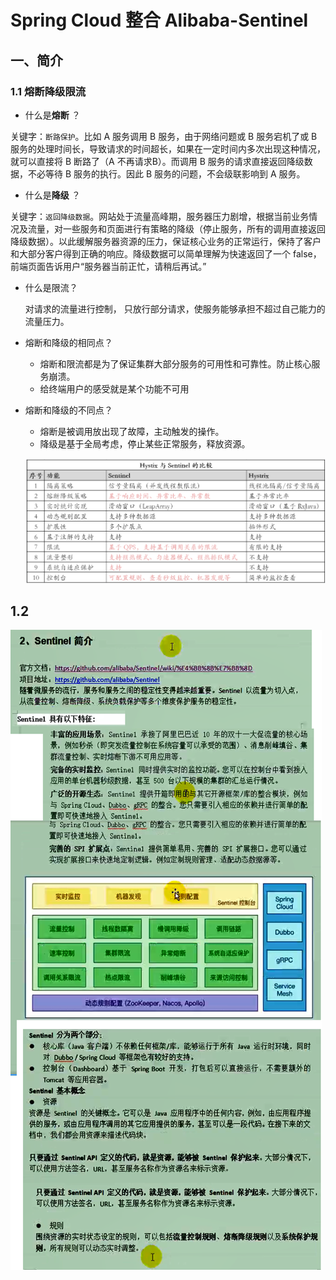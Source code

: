 # Spring Cloud 整合 Alibaba-Sentinel

## 一、简介

### 1.1 熔断降级限流

- 什么是**熔断** ？

关键字：`断路保护`。比如 A 服务调用 B 服务，由于网络问题或 B 服务宕机了或 B 服务的处理时间长，导致请求的时间超长，如果在一定时间内多次出现这种情况，就可以直接将 B 断路了（A 不再请求B）。而调用 B 服务的请求直接返回降级数据，不必等待 B 服务的执行。因此 B 服务的问题，不会级联影响到 A 服务。

- 什么是**降级** ？

关键字：`返回降级数据`。网站处于流量高峰期，服务器压力剧增，根据当前业务情况及流量，对一些服务和页面进行有策略的降级（停止服务，所有的调用直接返回降级数据）。以此缓解服务器资源的压力，保证核心业务的正常运行，保持了客户和大部分客户得到正确的响应。降级数据可以简单理解为快速返回了一个 false，前端页面告诉用户“服务器当前正忙，请稍后再试。”

- 什么是限流？

  对请求的流量进行控制， 只放行部分请求，使服务能够承担不超过自己能力的流量压力。

- 熔断和降级的相同点？

  - 熔断和限流都是为了保证集群大部分服务的可用性和可靠性。防止核心服务崩溃。
  - 给终端用户的感受就是某个功能不可用

- 熔断和降级的不同点？

  - 熔断是被调用放出现了故障，主动触发的操作。
  - 降级是基于全局考虑，停止某些正常服务，释放资源。

  ![Hystix 和 Sentinel 对比](17.SpringCloud整合Alibaba-Sentinel组件.assets/image-20201024080239832.png)

## 1.2

  

![image-20201025195119111](17.SpringCloud整合Alibaba-Sentinel组件.assets/image-20201025195119111.png)